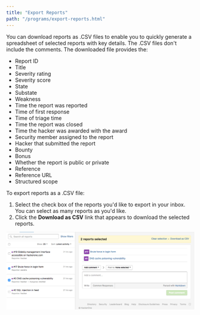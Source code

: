 ```yaml
---
title: "Export Reports"
path: "/programs/export-reports.html"
---
```


You can download reports as .CSV files to enable you to quickly generate a spreadsheet of selected reports with key details. The .CSV files don't include the comments. The downloaded file provides the:

* Report ID
* Title
* Severity rating
* Severity score
* State
* Substate
* Weakness
* Time the report was reported
* Time of first response
* Time of triage time
* Time the report was closed
* Time the hacker was awarded with the award
* Security member assigned to the report
* Hacker that submitted the report
* Bounty 
* Bonus
* Whether the report is public or private
* Reference
* Reference URL
* Structured scope

To export reports as a .CSV file:
1) Select the check box of the reports you'd like to export in your inbox. You can select as many reports as you'd like. 
2) Click the **Download as CSV** link that appears to download the selected reports. 

![export-reports](./images/export-reports.png)
